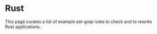 # Rust

This page curates a list of example ast-grep rules to check and to rewrite Rust applications.

<!--@include: ./avoid-duplicated-exports.md-->
<!--@include: ./boshen-footgun.md-->
<!--@include: ./get-digit-count-in-usize.md-->